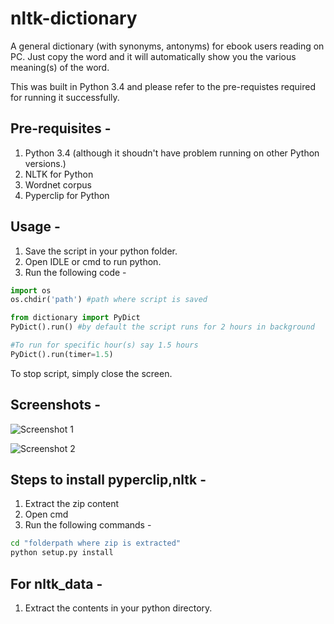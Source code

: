nltk-dictionary
=============
A general dictionary (with synonyms, antonyms) for ebook users reading on PC. Just copy the word and it will automatically show you the various meaning(s) of the word. 

This was built in Python 3.4 and please refer to the pre-requistes required for running it successfully. 

Pre-requisites - 
-------
1. Python 3.4 (although it shoudn't have problem running on other Python versions.)
2. NLTK for Python 
3. Wordnet corpus
4. Pyperclip for Python

Usage - 
-------
1. Save the script in your python folder. 
2. Open IDLE or cmd to run python.
3. Run the following code - 

```python
import os
os.chdir('path') #path where script is saved

from dictionary import PyDict
PyDict().run() #by default the script runs for 2 hours in background

#To run for specific hour(s) say 1.5 hours
PyDict().run(timer=1.5)
```
To stop script, simply close the screen.

Screenshots -  
-------
![Screenshot 1](https://s32.postimg.org/6f85uyuph/ss1.png "Screenshot 1")


![Screenshot 2](https://s32.postimg.org/jr2sdw9md/ss2.png "Screenshot 2")

Steps to install pyperclip,nltk - 
-------
1. Extract the zip content
2. Open cmd
3. Run the following commands - 
```cmd
cd "folderpath where zip is extracted"
python setup.py install
```
For nltk_data -
-------
1. Extract the contents in your python directory.
